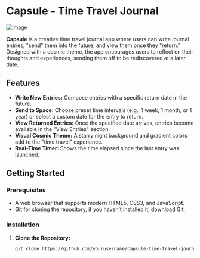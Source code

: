 # Capsule - Time Travel Journal
![image](https://github.com/user-attachments/assets/447e46b1-d417-4eff-a2f4-5b43bb3a8115)

**Capsule** is a creative time travel journal app where users can write journal entries, "send" them into the future, and view them once they "return." Designed with a cosmic theme, the app encourages users to reflect on their thoughts and experiences, sending them off to be rediscovered at a later date.

## Features

- **Write New Entries:** Compose entries with a specific return date in the future.
- **Send to Space:** Choose preset time intervals (e.g., 1 week, 1 month, or 1 year) or select a custom date for the entry to return.
- **View Returned Entries:** Once the specified date arrives, entries become available in the "View Entries" section.
- **Visual Cosmic Theme:** A starry night background and gradient colors add to the "time travel" experience.
- **Real-Time Timer:** Shows the time elapsed since the last entry was launched.

## Getting Started

### Prerequisites
- A web browser that supports modern HTML5, CSS3, and JavaScript.
- Git for cloning the repository, if you haven’t installed it, [download Git](https://git-scm.com/downloads).

### Installation

1. **Clone the Repository:**
   ```bash
   git clone https://github.com/yourusername/capsule-time-travel-journal.git
